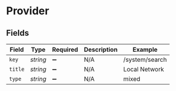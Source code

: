 # Provider


## Fields

| Field              | Type               | Required           | Description        | Example            |
| ------------------ | ------------------ | ------------------ | ------------------ | ------------------ |
| `key`              | *string*           | :heavy_minus_sign: | N/A                | /system/search     |
| `title`            | *string*           | :heavy_minus_sign: | N/A                | Local Network      |
| `type`             | *string*           | :heavy_minus_sign: | N/A                | mixed              |
